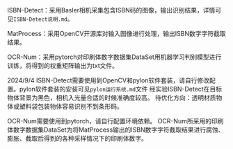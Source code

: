 ISBN-Detect：采用Basler相机采集包含ISBN码的图像，输出识别结果，详情可见`ISBN-Detect说明.md`。

MatProcess：采用OpenCV开源库对输入图像进行处理，输出ISBN数字字符截取结果。

OCR-Num：采用pytorch对印刷体数字数据集DataSet用机器学习判别模型进行训练，将得到的权重矩阵输出为txt文件。


2024/9/4
ISBN-Detect需要使用到OpenCV和pylon软件套装，请自行修改配置。pylon软件套装的安装可见`pylon运行系统.md`文件
经实验ISBN-Detect在目标物体背景为黑色，相机入光量合适的时候准确度较高。
待优化方向：透明材质物体或塑料袋包装物体容易识别不到条形码。

OCR-Num需要使用到pytorch，请自行配置环境依赖。
OCR-Num所采用的印刷体数字数据集DataSet为将MatProcess输出的ISBN数字字符截取结果进行腐蚀、膨胀、截取后得到的各种采样情况下的印刷体数字。
